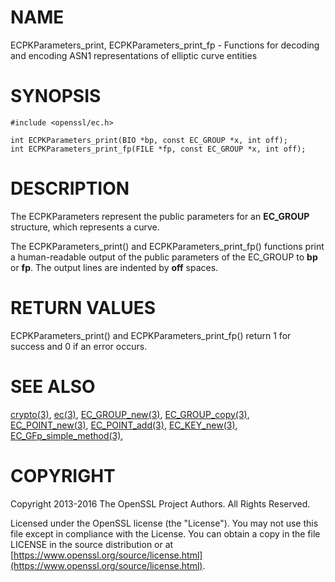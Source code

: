 # NAME

ECPKParameters\_print, ECPKParameters\_print\_fp - Functions for decoding and
encoding ASN1 representations of elliptic curve entities

# SYNOPSIS

    #include <openssl/ec.h>

    int ECPKParameters_print(BIO *bp, const EC_GROUP *x, int off);
    int ECPKParameters_print_fp(FILE *fp, const EC_GROUP *x, int off);

# DESCRIPTION

The ECPKParameters represent the public parameters for an
**EC\_GROUP** structure, which represents a curve.

The ECPKParameters\_print() and ECPKParameters\_print\_fp() functions print
a human-readable output of the public parameters of the EC\_GROUP to **bp**
or **fp**. The output lines are indented by **off** spaces.

# RETURN VALUES

ECPKParameters\_print() and ECPKParameters\_print\_fp()
return 1 for success and 0 if an error occurs.

# SEE ALSO

[crypto(3)](http://man.he.net/man3/crypto), [ec(3)](http://man.he.net/man3/ec), [EC\_GROUP\_new(3)](http://man.he.net/man3/EC_GROUP_new), [EC\_GROUP\_copy(3)](http://man.he.net/man3/EC_GROUP_copy),
[EC\_POINT\_new(3)](http://man.he.net/man3/EC_POINT_new), [EC\_POINT\_add(3)](http://man.he.net/man3/EC_POINT_add), [EC\_KEY\_new(3)](http://man.he.net/man3/EC_KEY_new),
[EC\_GFp\_simple\_method(3)](http://man.he.net/man3/EC_GFp_simple_method),

# COPYRIGHT

Copyright 2013-2016 The OpenSSL Project Authors. All Rights Reserved.

Licensed under the OpenSSL license (the "License").  You may not use
this file except in compliance with the License.  You can obtain a copy
in the file LICENSE in the source distribution or at
[https://www.openssl.org/source/license.html](https://www.openssl.org/source/license.html).
